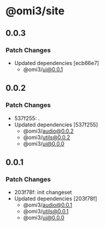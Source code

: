 # @omi3/site

## 0.0.3

### Patch Changes

- Updated dependencies [ecb66e7]
  - @omi3/ui@0.0.1

## 0.0.2

### Patch Changes

- 537f255: .
- Updated dependencies [537f255]
  - @omi3/audio@0.0.2
  - @omi3/utils@0.0.2
  - @omi3/ui@0.0.0

## 0.0.1

### Patch Changes

- 203f78f: init changeset
- Updated dependencies [203f78f]
  - @omi3/audio@0.0.1
  - @omi3/utils@0.0.1
  - @omi3/ui@0.0.0
